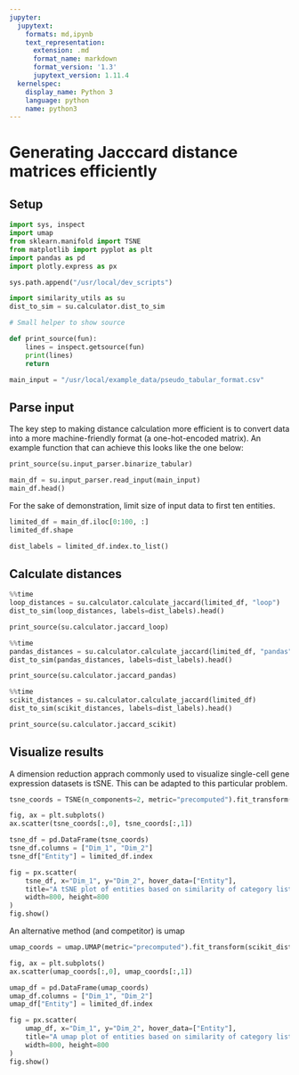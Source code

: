 ```yaml
---
jupyter:
  jupytext:
    formats: md,ipynb
    text_representation:
      extension: .md
      format_name: markdown
      format_version: '1.3'
      jupytext_version: 1.11.4
  kernelspec:
    display_name: Python 3
    language: python
    name: python3
---
```


# Generating Jacccard distance matrices efficiently

## Setup

```python
import sys, inspect
import umap
from sklearn.manifold import TSNE
from matplotlib import pyplot as plt
import pandas as pd
import plotly.express as px
```

```python
sys.path.append("/usr/local/dev_scripts")

import similarity_utils as su
dist_to_sim = su.calculator.dist_to_sim 
```

```python
# Small helper to show source

def print_source(fun):
    lines = inspect.getsource(fun)
    print(lines)
    return
```

```python
main_input = "/usr/local/example_data/pseudo_tabular_format.csv"
```

## Parse input


The key step to making distance calculation more efficient is to convert data into a more machine-friendly format (a one-hot-encoded matrix). An example function that can achieve this looks like the one below:

```python
print_source(su.input_parser.binarize_tabular)
```

```python
main_df = su.input_parser.read_input(main_input)
main_df.head()
```

For the sake of demonstration, limit size of input data to first ten entities.

```python
limited_df = main_df.iloc[0:100, :]
limited_df.shape
```

```python
dist_labels = limited_df.index.to_list()
```

## Calculate distances

```python
%%time
loop_distances = su.calculator.calculate_jaccard(limited_df, "loop")
dist_to_sim(loop_distances, labels=dist_labels).head()
```

```python
print_source(su.calculator.jaccard_loop)
```

```python
%%time
pandas_distances = su.calculator.calculate_jaccard(limited_df, "pandas")
dist_to_sim(pandas_distances, labels=dist_labels).head()
```

```python
print_source(su.calculator.jaccard_pandas)
```

```python
%%time
scikit_distances = su.calculator.calculate_jaccard(limited_df)
dist_to_sim(scikit_distances, labels=dist_labels).head()
```

```python
print_source(su.calculator.jaccard_scikit)
```

## Visualize results


A dimension reduction apprach commonly used to visualize single-cell gene expression datasets is tSNE. This can be adapted to this particular problem.

```python
tsne_coords = TSNE(n_components=2, metric="precomputed").fit_transform(scikit_distances)
```

```python
fig, ax = plt.subplots()
ax.scatter(tsne_coords[:,0], tsne_coords[:,1])
```

```python
tsne_df = pd.DataFrame(tsne_coords)
tsne_df.columns = ["Dim_1", "Dim_2"]
tsne_df["Entity"] = limited_df.index

fig = px.scatter(
    tsne_df, x="Dim_1", y="Dim_2", hover_data=["Entity"],
    title="A tSNE plot of entities based on similarity of category list",
    width=800, height=800
)
fig.show()
```

An alternative method (and competitor) is umap

```python
umap_coords = umap.UMAP(metric="precomputed").fit_transform(scikit_distances)
```

```python
fig, ax = plt.subplots()
ax.scatter(umap_coords[:,0], umap_coords[:,1])
```

```python
umap_df = pd.DataFrame(umap_coords)
umap_df.columns = ["Dim_1", "Dim_2"]
umap_df["Entity"] = limited_df.index

fig = px.scatter(
    umap_df, x="Dim_1", y="Dim_2", hover_data=["Entity"],
    title="A umap plot of entities based on similarity of category list",
    width=800, height=800
)
fig.show()
```
